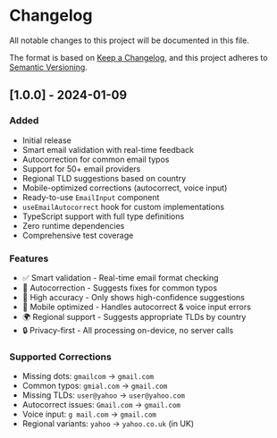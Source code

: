# Changelog

All notable changes to this project will be documented in this file.

The format is based on [Keep a Changelog](https://keepachangelog.com/en/1.0.0/),
and this project adheres to [Semantic Versioning](https://semver.org/spec/v2.0.0.html).

## [1.0.0] - 2024-01-09

### Added
- Initial release
- Smart email validation with real-time feedback
- Autocorrection for common email typos
- Support for 50+ email providers
- Regional TLD suggestions based on country
- Mobile-optimized corrections (autocorrect, voice input)
- Ready-to-use `EmailInput` component
- `useEmailAutocorrect` hook for custom implementations
- TypeScript support with full type definitions
- Zero runtime dependencies
- Comprehensive test coverage

### Features
- ✅ Smart validation - Real-time email format checking
- 🔧 Autocorrection - Suggests fixes for common typos
- 🎯 High accuracy - Only shows high-confidence suggestions
- 📱 Mobile optimized - Handles autocorrect & voice input errors
- 🌍 Regional support - Suggests appropriate TLDs by country
- 🔒 Privacy-first - All processing on-device, no server calls

### Supported Corrections
- Missing dots: `gmailcom` → `gmail.com`
- Common typos: `gmial.com` → `gmail.com`
- Missing TLDs: `user@yahoo` → `user@yahoo.com`
- Autocorrect issues: `Gmail.com` → `gmail.com`
- Voice input: `g mail.com` → `gmail.com`
- Regional variants: `yahoo` → `yahoo.co.uk` (in UK)